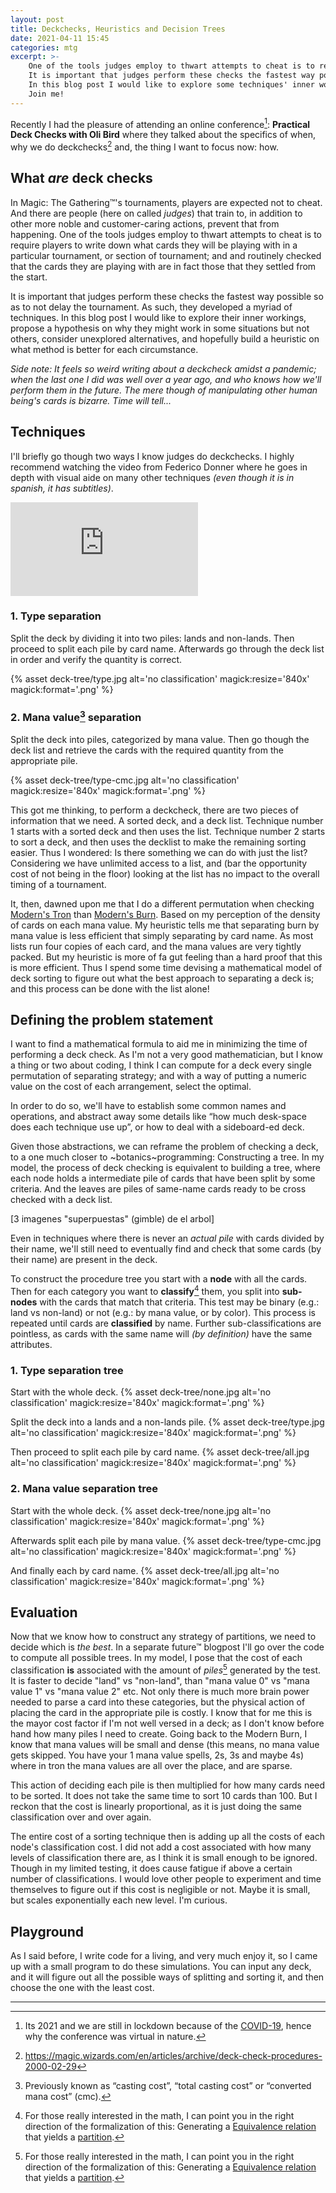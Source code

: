 ```yaml
---
layout: post
title: Deckchecks, Heuristics and Decision Trees
date: 2021-04-11 15:45
categories: mtg
excerpt: >-
    One of the tools judges employ to thwart attempts to cheat is to require players to write down what cards they will be playing with in a particular tournament, and and routinely check them.
    It is important that judges perform these checks the fastest way possible so as to not delay the tournament. As such, they developed a myriad of techniques.
    In this blog post I would like to explore some techniques' inner workings. Propose a hypothesis on why they might work in some situations but not others. Consider unexplored alternatives. And hopefully build a heuristic on what method is better for each circumstance.
    Join me!
---
```


Recently I had the pleasure of attending an online conference[^covid]: **Practical Deck Checks with Oli Bird** where they talked about the specifics of when, why we do deckchecks[^deckchecks] and, the thing I want to focus now: how.

## What _are_ deck checks
In Magic: The Gathering™'s tournaments, players are expected not to cheat.
And there are people (here on called _judges_) that train to, in addition to other more noble and customer-caring actions, prevent that from happening.
One of the tools judges employ to thwart attempts to cheat is to require players to write down what cards they will be playing with in a particular tournament, or section of tournament; and and routinely checked that the cards they are playing with are in fact those that they settled from the start. 

It is important that judges perform these checks the fastest way possible so as to not delay the tournament. As such, they developed a myriad of techniques.
In this blog post I would like to explore their inner workings, propose a hypothesis on why they might work in some situations but not others, consider unexplored alternatives, and hopefully build a heuristic on what method is better for each circumstance.

_Side note: It feels so weird writing about a deckcheck amidst a pandemic; when the last one I did was well over a year ago, and who knows how we'll perform them in the future. The mere though of manipulating other human being's cards is bizarre. Time will tell..._

## Techniques
I'll briefly go though two ways I know judges do deckchecks.
I highly recommend watching the video from Federico Donner where he goes in depth with visual aide on many other techniques _(even though it is in spanish, it has subtitles)_.

<div class='embed-container'>
    <iframe title="YouTube video - Técnicas de deckcheck" src='https://www.youtube.com/embed/EovGP2dB6QU' frameborder='0' allow="accelerometer; autoplay; clipboard-write; encrypted-media; gyroscope; picture-in-picture" allowfullscreen></iframe>
</div>

### 1. Type separation
Split the deck by dividing it into two piles: lands and non-lands.
Then proceed to split each pile by card name.
Afterwards go through the deck list in order and verify the quantity is correct.

{% asset deck-tree/type.jpg alt='no classification' magick:resize='840x' magick:format='.png' %}

### 2. Mana value[^mana_value] separation
Split the deck into piles, categorized by mana value.
Then go though the deck list and retrieve the cards with the required quantity from the appropriate pile.

{% asset deck-tree/type-cmc.jpg alt='no classification' magick:resize='840x' magick:format='.png' %}

This got me thinking, to perform a deckcheck, there are two pieces of information that we need. A sorted deck, and a deck list.
Technique number 1 starts with a sorted deck and then uses the list. Technique number 2 starts to sort a deck, and then uses the decklist to make the remaining sorting easier.
Thus I wondered: Is there something we can do with just the list? Considering we have unlimited access to a list, and (bar the opportunity cost of not being in the floor) looking at the list has no impact to the overall timing of a tournament.

It, then, dawned upon me that I do a different permutation when checking [Modern's Tron](https://www.mtggoldfish.com/archetype/tron) than [Modern's Burn](https://www.mtggoldfish.com/archetype/burn-a2dd1132-5301-4882-907a-7b668da3b58a). Based on my perception of the density of cards on each mana value.
My heuristic tells me that separating burn by mana value is less efficient that simply separating by card name. As most lists run four copies of each card, and the mana values are very tightly packed. But my heuristic is more of fa gut feeling than a hard proof that this is more efficient.
Thus I spend some time devising a mathematical model of deck sorting to figure out what the best approach to separating a deck is; and this process can be done with the list alone!

## Defining the problem statement
I want to find a mathematical formula to aid me in minimizing the time of performing a deck check.
As I'm not a very good mathematician, but I know a thing or two about coding, I think I can compute for a deck every single permutation of separating strategy; and with a way of putting a numeric value on the cost of each arrangement, select the optimal.

In order to do so, we'll have to establish some common names and operations, and abstract away some details like “how much desk-space does each technique use up”, or how to deal with a sideboard-ed deck.

Given those abstractions, we can reframe the problem of checking a deck, to a one much closer to ~botanics~programming: Constructing a tree.
In my model, the process of deck checking is equivalent to building a tree, where each node holds a intermediate pile of cards that have been split by some criteria. And the leaves are piles of same-name cards ready to be cross checked with a deck list.

[3 imagenes "superpuestas" (gimble) de el arbol]


Even in techniques where there is never an *actual pile* with cards divided by their name, we'll still need to eventually find and check that some cards (by their name) are present in the deck.

To construct the procedure tree you start with a **node** with all the cards. Then for each category you want to **classify**[^partition] them, you split into **sub-nodes** with the cards that match that criteria. This test may be binary (e.g.: land vs non-land) or not (e.g.: by mana value, or by color).
This process is repeated until cards are **classified** by name. Further sub-classifications are pointless, as cards with the same name will _(by definition)_ have the same attributes.

### 1. Type separation tree
Start with the whole deck.
{% asset deck-tree/none.jpg alt='no classification' magick:resize='840x' magick:format='.png' %}

Split the deck into a lands and a non-lands pile.
{% asset deck-tree/type.jpg alt='no classification' magick:resize='840x' magick:format='.png' %}

Then proceed to split each pile by card name.
{% asset deck-tree/all.jpg alt='no classification' magick:resize='840x' magick:format='.png' %}


### 2. Mana value separation tree
Start with the whole deck.
{% asset deck-tree/none.jpg alt='no classification' magick:resize='840x' magick:format='.png' %}

Afterwards split each pile by mana value.
{% asset deck-tree/type-cmc.jpg alt='no classification' magick:resize='840x' magick:format='.png' %}

And finally each by card name.
{% asset deck-tree/all.jpg alt='no classification' magick:resize='840x' magick:format='.png' %}

## Evaluation
Now that we know how to construct any strategy of partitions, we need to decide which is _the best_.
In a separate future™ blogpost I'll go over the code to compute all possible trees.
In my model, I pose that the cost of each classification **is** associated with the amount of _piles_[^partition] generated by the test.
It is faster to decide "land" vs "non-land", than "mana value 0" vs "mana value 1" vs "mana value 2" etc. Not only there is much more brain power needed to parse a card into these categories, but the physical action of placing the card in the appropriate pile is costly.
I know that for me this is the mayor cost factor if I'm not well versed in a deck; as I don't know before hand how many piles I need to create.
Going back to the Modern Burn, I know that mana values will be small and dense (this means, no mana value gets skipped. You have your 1 mana value spells, 2s, 3s and maybe 4s) where in tron the mana values are all over the place, and are sparse.

This action of deciding each pile is then multiplied for how many cards need to be sorted. It does not take the same time to sort 10 cards than 100. But I reckon that the cost is linearly proportional, as it is just doing the same classification over and over again.

The entire cost of a sorting technique then is adding up all the costs of each node's classification cost. I did not add a cost associated with how many levels of classification there are, as I think it is small enough to be ignored. Though in my limited testing, it does cause fatigue if above a certain number of classifications.
I would love other people to experiment and time themselves to figure out if this cost is negligible or not. Maybe it is small, but scales exponentially each new level. I'm curious.

## Playground
As I said before, I write code for a living, and very much enjoy it, so I came up with a small program to do these simulations.
You can input any deck, and it will figure out all the possible ways of splitting and sorting it, and then choose the one with the least cost.

<!-- TODO: program -->

---

[^covid]: Its 2021 and we are still in lockdown because of the [COVID-19](https://es.wikipedia.org/wiki/COVID-19), hence why the conference was virtual in nature.
[^deckchecks]: https://magic.wizards.com/en/articles/archive/deck-check-procedures-2000-02-29
[^mana_value]: Previously known as “casting cost”, “total casting cost” or “converted mana cost” (cmc).
[^shuffle]: I don't particulartly agree that is reasonable to expect a player and their opponent to _trust_ that the deck order has not been altered.
[^absurdum]: [Reductio ad absurdum](https://en.wikipedia.org/wiki/Reductio_ad_absurdum)
[^equivalence]: [Equivalence classes](https://en.wikipedia.org/wiki/Equivalence_class) are, roughly speaking, set of elements that belong to a class, and no other class. So an element can't be part of two different Equivalence classes.
[^partition]: For those really interested in the math, I can point you in the right direction of the formalization of this: Generating a [Equivalence relation](https://en.wikipedia.org/wiki/Equivalence_relation) that yields a [partition](https://en.wikipedia.org/wiki/Partition_of_a_set).